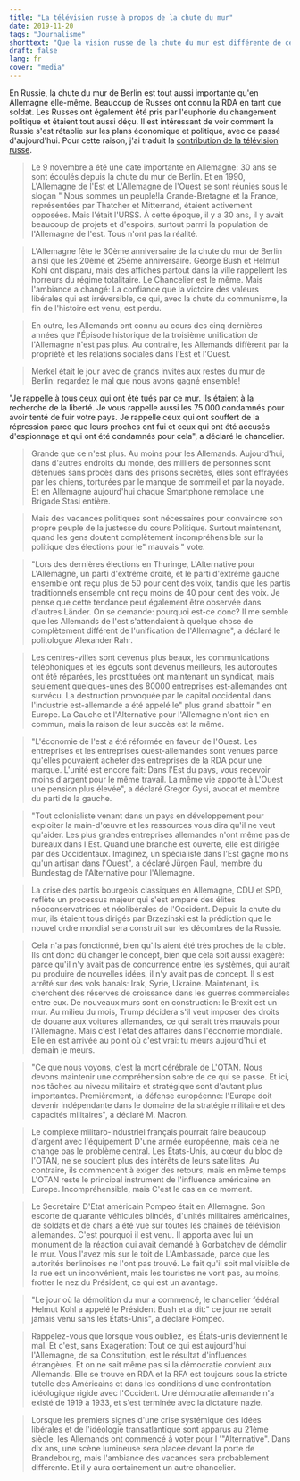 ```yaml
---
title: "La télévision russe à propos de la chute du mur"
date: 2019-11-20
tags: "Journalisme"
shorttext: "Que la vision russe de la chute du mur est différente de celle des médias allemands doit être claire. C'est pourquoi je voudrais présenter une nouvelle fois le rapport."
draft: false
lang: fr
cover: "media"
---
```


En Russie, la chute du mur de Berlin est tout aussi importante qu'en Allemagne elle-même. Beaucoup de Russes ont connu la RDA en tant que soldat. Les Russes ont également été pris par l'euphorie du changement politique et étaient tout aussi déçu. Il est intéressant de voir comment la Russie s'est rétablie sur les plans économique et politique, avec ce passé d'aujourd'hui. Pour cette raison, j'ai traduit la [contribution de la télévision russe](https://vesti7.ru/video/1962323/episode/10-11-2019/ "ЭФИР ОТ 10.11.2019").

> Le 9 novembre a été une date importante en Allemagne: 30 ans se sont écoulés depuis la chute du mur de Berlin. Et en 1990, L'Allemagne de l'Est et L'Allemagne de l'Ouest se sont réunies sous le slogan " Nous sommes un peuple!la Grande-Bretagne et la France, représentées par Thatcher et Mitterrand, étaient activement opposées. Mais l'était l'URSS. À cette époque, il y a 30 ans, il y avait beaucoup de projets et d'espoirs, surtout parmi la population de l'Allemagne de l'est. Tous n'ont pas la réalité.

> L'Allemagne fête le 30ème anniversaire de la chute du mur de Berlin ainsi que les 20ème et 25ème anniversaire.  George Bush et Helmut Kohl ont disparu, mais des affiches partout dans la ville rappellent les horreurs du régime totalitaire. Le Chancelier est le même. Mais l'ambiance a changé: La confiance que la victoire des valeurs libérales qui est irréversible, ce qui, avec la chute du communisme, la fin de l'histoire est venu, est perdu.

> En outre, les Allemands ont connu au cours des cinq dernières années que l'Épisode historique de la troisième unification de l'Allemagne n'est pas plus. Au contraire, les Allemands diffèrent par la propriété et les relations sociales dans l'Est et l'Ouest.

> Merkel était le jour avec de grands invités aux restes du mur de Berlin: regardez le mal que nous avons gagné ensemble!

"Je rappelle à tous ceux qui ont été tués par ce mur. Ils étaient à la recherche de la liberté. Je vous rappelle aussi les 75 000 condamnés pour avoir tenté de fuir votre pays. Je rappelle ceux qui ont souffert de la répression parce que leurs proches ont fui et ceux qui ont été accusés d'espionnage et qui ont été condamnés pour cela", a déclaré le chancelier.

> Grande que ce n'est plus. Au moins pour les Allemands. Aujourd'hui, dans d'autres endroits du monde, des milliers de personnes sont détenues sans procès dans des prisons secrètes, elles sont effrayées par les chiens, torturées par le manque de sommeil et par la noyade. Et en Allemagne aujourd'hui chaque Smartphone remplace une Brigade Stasi entière.

> Mais des vacances politiques sont nécessaires pour convaincre son propre peuple de la justesse du cours Politique. Surtout maintenant, quand les gens doutent complètement incompréhensible sur la politique des élections pour le" mauvais " vote.

> "Lors des dernières élections en Thuringe, L'Alternative pour L'Allemagne, un parti d'extrême droite, et le parti d'extrême gauche ensemble ont reçu plus de 50 pour cent des voix, tandis que les partis traditionnels ensemble ont reçu moins de 40 pour cent des voix. Je pense que cette tendance peut également être observée dans d'autres Länder. On se demande: pourquoi est-ce donc? Il me semble que les Allemands de l'est s'attendaient à quelque chose de complètement différent de l'unification de l'Allemagne", a déclaré le politologue Alexander Rahr.

> Les centres-villes sont devenus plus beaux, les communications téléphoniques et les égouts sont devenus meilleurs, les autoroutes ont été réparées, les prostituées ont maintenant un syndicat, mais seulement quelques-unes des 80000 entreprises est-allemandes ont survécu. La destruction provoquée par le capital occidental dans l'industrie est-allemande a été appelé le" plus grand abattoir " en Europe. La Gauche et l'Alternative pour l'Allemagne n'ont rien en commun, mais la raison de leur succès est la même.

> "L'économie de l'est a été réformée en faveur de l'Ouest. Les entreprises et les entreprises ouest-allemandes sont venues parce qu'elles pouvaient acheter des entreprises de la RDA pour une marque. L'unité est encore fait: Dans l'Est du pays, vous recevoir moins d'argent pour le même travail. La même vie apporte à L'Ouest une pension plus élevée", a déclaré Gregor Gysi, avocat et membre du parti de la gauche.

> "Tout colonialiste venant dans un pays en développement pour exploiter la main-d'œuvre et les ressources vous dira qu'il ne veut qu'aider. Les plus grandes entreprises allemandes n'ont même pas de bureaux dans l'Est. Quand une branche est ouverte, elle est dirigée par des Occidentaux. Imaginez, un spécialiste dans l'Est gagne moins qu'un artisan dans l'Ouest", a déclaré Jürgen Paul, membre du Bundestag de l'Alternative pour l'Allemagne.

> La crise des partis bourgeois classiques en Allemagne, CDU et SPD, reflète un processus majeur qui s'est emparé des élites néoconservatrices et néolibérales de l'Occident. Depuis la chute du mur, ils étaient tous dirigés par Brzezinski est la prédiction que le nouvel ordre mondial sera construit sur les décombres de la Russie.

> Cela n'a pas fonctionné, bien qu'ils aient été très proches de la cible. Ils ont donc dû changer le concept, bien que cela soit aussi exagéré: parce qu'il n'y avait pas de concurrence entre les systèmes, qui aurait pu produire de nouvelles idées, il n'y avait pas de concept. Il s'est arrêté sur des vols banals: Irak, Syrie, Ukraine. Maintenant, ils cherchent des réserves de croissance dans les guerres commerciales entre eux. De nouveaux murs sont en construction: le Brexit est un mur. Au milieu du mois, Trump décidera s'il veut imposer des droits de douane aux voitures allemandes, ce qui serait très mauvais pour l'Allemagne. Mais c'est l'état des affaires dans l'économie mondiale. Elle en est arrivée au point où c'est vrai: tu meurs aujourd'hui et demain je meurs.

> "Ce que nous voyons, c'est la mort cérébrale de L'OTAN. Nous devons maintenir une compréhension sobre de ce qui se passe. Et ici, nos tâches au niveau militaire et stratégique sont d'autant plus importantes. Premièrement, la défense européenne: l'Europe doit devenir indépendante dans le domaine de la stratégie militaire et des capacités militaires", a déclaré M. Macron.

> Le complexe militaro-industriel français pourrait faire beaucoup d'argent avec l'équipement D'une armée européenne, mais cela ne change pas le problème central. Les États-Unis, au cœur du bloc de l'OTAN, ne se soucient plus des intérêts de leurs satellites. Au contraire, ils commencent à exiger des retours, mais en même temps L'OTAN reste le principal instrument de l'influence américaine en Europe. Incompréhensible, mais C'est le cas en ce moment.

> Le Secrétaire D'Etat américain Pompeo était en Allemagne. Son escorte de quarante véhicules blindés, d'unités militaires américaines, de soldats et de chars a été vue sur toutes les chaînes de télévision allemandes. C'est pourquoi il est venu. Il apporta avec lui un monument de la réaction qui avait demandé à Gorbatchev de démolir le mur. Vous l'avez mis sur le toit de L'Ambassade, parce que les autorités berlinoises ne l'ont pas trouvé. Le fait qu'il soit mal visible de la rue est un inconvénient, mais les touristes ne vont pas, au moins, frotter le nez du Président, ce qui est un avantage.

> "Le jour où la démolition du mur a commencé, le chancelier fédéral Helmut Kohl a appelé le Président Bush et a dit:" ce jour ne serait jamais venu sans les États-Unis", a déclaré Pompeo.

> Rappelez-vous que lorsque vous oubliez, les États-unis deviennent le mal. Et c'est, sans Exagération: Tout ce qui est aujourd'hui l'Allemagne, de sa Constitution, est le résultat d'influences étrangères. Et on ne sait même pas si la démocratie convient aux Allemands. Elle se trouve en RDA et la RFA est toujours sous la stricte tutelle des Américains et dans les conditions d'une confrontation idéologique rigide avec l'Occident. Une démocratie allemande n'a existé de 1919 à 1933, et s'est terminée avec la dictature nazie.

> Lorsque les premiers signes d'une crise systémique des idées libérales et de l'idéologie transatlantique sont apparus au 21ème siècle, les Allemands ont commencé à voter pour l '"Alternative". Dans dix ans, une scène lumineuse sera placée devant la porte de Brandebourg, mais l'ambiance des vacances sera probablement différente. Et il y aura certainement un autre chancelier.
